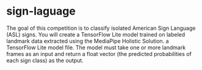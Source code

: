 # sign-laguage
The goal of this competition is to classify isolated American Sign Language (ASL) signs. You will create a TensorFlow Lite model trained on labeled landmark data extracted using the MediaPipe Holistic Solution.
 a TensorFlow Lite model file. The model must take one or more landmark frames as an input and return a float vector (the predicted probabilities of each sign class) as the output.
